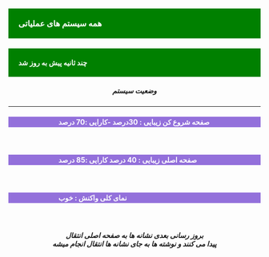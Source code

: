 
<h3 style="background-color:#008000; color:#FFFFFF; -webkit-touch-callout: none;     -webkit-user-select: none;  -moz-user-select: none;  -ms-user-select: none;user-select: none;padding:20px 20px; ">همه سیستم های عملیاتی</h3>

<h4 style="background-color:#008000; color:#FFFFFF; -webkit-touch-callout: none;     -webkit-user-select: none;  -moz-user-select: none;  -ms-user-select: none;user-select: none; padding:20px 20px;">چند ثانیه پیش به روز شد</h4>


<center> 
<h5>وضعیت سیستم</h5>
</center>

<hr>

<h4 style="background-color:#9370DB; ; color:#FFFFFF; -webkit-touch-callout: none;     -webkit-user-select: none;  -moz-user-select: none;  -ms-user-select: none;user-select: none; padding:2px 100px;">صفحه شروع کن زیبایی : 30درصد -کارایی :70 درصد </h4>
<br>
<h4 style=" background-color:#9370DB; color:#FFFFFF; -webkit-touch-callout: none;     -webkit-user-select: none;  -moz-user-select: none;  -ms-user-select: none;user-select: none; padding:2px 100px;">صفحه اصلی زیبایی : 40 درصد کارایی :85 درصد </h4>
<br>
<h4 style=" background-color:#9370DB; color:#FFFFFF; -webkit-touch-callout: none;     -webkit-user-select: none;  -moz-user-select: none;  -ms-user-select: none;user-select: none; padding:2px 100px;">نمای کلی واکنش : خوب </h4>
<br>
<center> 
<h5>بروز رسانی بعدی نشانه ها به صفحه اصلی انتقال <br> پیدا می کنند و نوشته ها به جای نشانه ها انتقال انجام میشه</h5>
</center>
